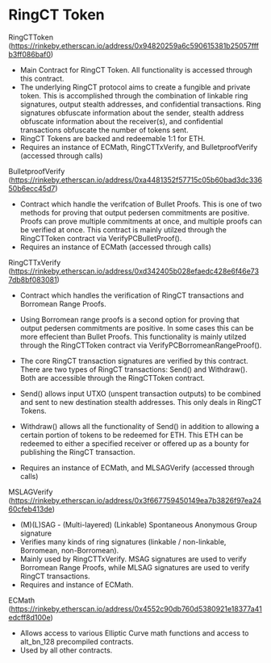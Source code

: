 # RingCT Token

RingCTToken (https://rinkeby.etherscan.io/address/0x94820259a6c590615381b25057fffb3ff086baf0)
- Main Contract for RingCT Token.  All functionality is accessed through this contract.
- The underlying RingCT protocol aims to create a fungible and private token.  This is accomplished through the combination of linkable ring signatures, output stealth addresses, and confidential transactions.  Ring signatures obfuscate information about the sender, stealth address obfuscate information about the receiver(s), and confidential transactions obfuscate the number of tokens sent.
- RingCT Tokens are backed and redeemable 1:1 for ETH.
- Requires an instance of ECMath, RingCTTxVerify, and BulletproofVerify (accessed through calls)

BulletproofVerify (https://rinkeby.etherscan.io/address/0xa4481352f57715c05b60bad3dc33650b6ecc45d7)

- Contract which handle the verifcation of Bullet Proofs.  This is one of two methods for proving that output pedersen commitments are positive.  Proofs can prove multiple commitments at once, and multiple proofs can be verified at once.  This contract is mainly utilzed through the RingCTToken contract via VerifyPCBulletProof().
- Requires an instance of ECMath (accessed through calls)

RingCTTxVerify (https://rinkeby.etherscan.io/address/0xd342405b028efaedc428e6f46e737db8bf083081)

- Contract which handles the verification of RingCT transactions and Borromean Range Proofs.
- Using Borromean range proofs is a second option for proving that output pedersen commitments are positive.  In some cases this can be more effecient than Bullet Proofs.  This functionality is mainly utilzed through the RingCTToken contract via VerifyPCBorromeanRangeProof().

- The core RingCT transaction signatures are verified by this contract.  There are two types of RingCT transactions: Send() and Withdraw().  Both are accessible through the RingCTToken contract.
- Send() allows input UTXO (unspent transaction outputs) to be combined and sent to new destination stealth addresses.  This only deals in RingCT Tokens.
- Withdraw() allows all the functionality of Send() in addition to allowing a certain portion of tokens to be redeemed for ETH.  This ETH can be redeemed to either a specified receiver or offered up as a bounty for publishing the RingCT transaction.

- Requires an instance of ECMath, and MLSAGVerify (accessed through calls)

MSLAGVerify (https://rinkeby.etherscan.io/address/0x3f667759450149ea7b3826f97ea2460cfeb413de)
- (M)(L)SAG - (Multi-layered) (Linkable) Spontaneous Anonymous Group signature
- Verifies many kinds of ring signatures (linkable / non-linkable, Borromean, non-Borromean).
- Mainly used by RingCTTxVerify.  MSAG signatures are used to verify Borromean Range Proofs, while MLSAG signatures are used to verify RingCT transactions.
- Requires and instance of ECMath.

ECMath (https://rinkeby.etherscan.io/address/0x4552c90db760d5380921e18377a41edcff8d100e)

- Allows access to various Elliptic Curve math functions and access to alt_bn_128 precompiled contracts.
- Used by all other contracts.

